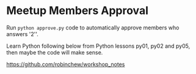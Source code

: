 # Meetup Members Approval

Run `python approve.py` code to automatically approve members who answers '2''.

Learn Python following below from Python lessons py01, py02 and py05, then maybe the code will make sense.

https://github.com/robinchew/workshop_notes
